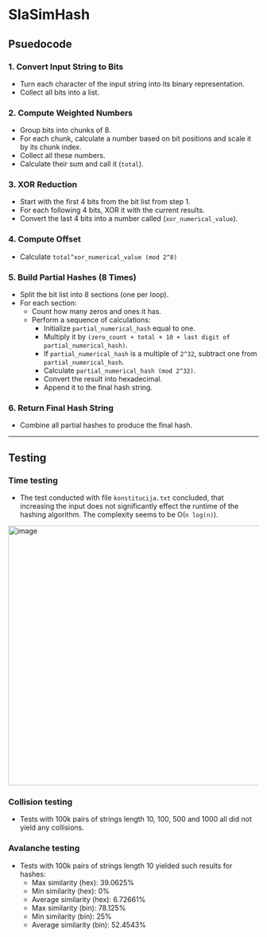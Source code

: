 # SlaSimHash

## Psuedocode

### 1. Convert Input String to Bits
- Turn each character of the input string into its binary representation.
- Collect all bits into a list.

### 2. Compute Weighted Numbers
- Group bits into chunks of 8.
- For each chunk, calculate a number based on bit positions and scale it by its chunk index.
- Collect all these numbers.
- Calculate their sum and call it (`total`).

### 3. XOR Reduction
- Start with the first 4 bits from the bit list from step 1.
- For each following 4 bits, XOR it with the current results.
- Convert the last 4 bits into a number called (`xor_numerical_value`).

### 4. Compute Offset
- Calculate `total^xor_numerical_value (mod 2^8)`

### 5. Build Partial Hashes (8 Times)
- Split the bit list into 8 sections (one per loop).
- For each section:
  - Count how many zeros and ones it has.
  - Perform a sequence of calculations:
      - Initialize `partial_numerical_hash` equal to one.
      - Multiply it by `(zero_count + total + 10 + last digit of partial_numerical_hash)`.
      - If `partial_numerical_hash` is a multiple of `2^32`, subtract one from `partial_numerical_hash`.
      - Calculate `partial_numerical_hash (mod 2^32)`.
      - Convert the result into hexadecimal.
      - Append it to the final hash string.

### 6. Return Final Hash String
- Combine all partial hashes to produce the final hash.

---

## Testing

### Time testing
- The test conducted with file `konstitucija.txt` concluded, that increasing the input does not significantly effect the runtime of the hashing algorithm. The complexity seems to be O(`n log(n)`).
<img width="886" height="523" alt="image" src="https://github.com/user-attachments/assets/ec42f629-7ccf-40f4-bb7b-241912396572" />

### Collision testing
- Tests with 100k pairs of strings length 10, 100, 500 and 1000 all did not yield any collisions.

### Avalanche testing
- Tests with 100k pairs of strings length 10 yielded such results for hashes:
    - Max similarity (hex): 39.0625%
    - Min similarity (hex): 0%
    - Average similarity (hex): 6.72661%
    - Max similarity (bin): 78.125%
    - Min similarity (bin): 25%
    - Average similarity (bin): 52.4543%

